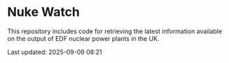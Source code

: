 # Nuke Watch

This repository includes code for retrieving the latest information available on the output of EDF nuclear power plants in the UK.

Last updated: 2025-09-09 08:21